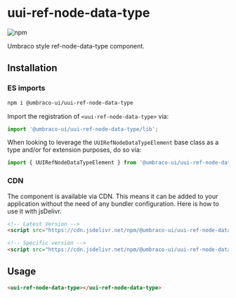 # uui-ref-node-data-type

![npm](https://img.shields.io/npm/v/@umbraco-ui/uui-ref-node-data-type?logoColor=%231B264F)

Umbraco style ref-node-data-type component.

## Installation

### ES imports

```zsh
npm i @umbraco-ui/uui-ref-node-data-type
```

Import the registration of `<uui-ref-node-data-type>` via:

```javascript
import '@umbraco-ui/uui-ref-node-data-type/lib';
```

When looking to leverage the `UUIRefNodeDataTypeElement` base class as a type and/or for extension purposes, do so via:

```javascript
import { UUIRefNodeDataTypeElement } from '@umbraco-ui/uui-ref-node-data-type/lib';
```

### CDN

The component is available via CDN. This means it can be added to your application without the need of any bundler configuration. Here is how to use it with jsDelivr.

```html
<!-- Latest Version -->
<script src="https://cdn.jsdelivr.net/npm/@umbraco-ui/uui-ref-node-data-type@latest/dist/uui-ref-node-data-type.min.js"></script>

<!-- Specific version -->
<script src="https://cdn.jsdelivr.net/npm/@umbraco-ui/uui-ref-node-data-type@X.X.X/dist/uui-ref-node-data-type.min.js"></script>
```

## Usage

```html
<uui-ref-node-data-type></uui-ref-node-data-type>
```
